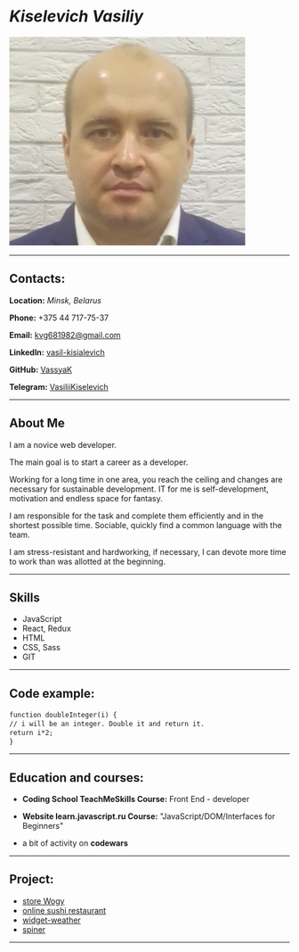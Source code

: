 # **_Kiselevich Vasiliy_**

![Photo](/photo/Photo.png)

---

## **Contacts:**

**Location:** _Minsk, Belarus_

**Phone:** +375 44 717-75-37

**Email:** [kvg681982@gmail.com](kvg681982@gmail.com)

**LinkedIn:** [vasil-kisialevich](linkedin.com/in/vasil-kisialevich)

**GitHub:** [VassyaK](https://github.com/VassyaK)

**Telegram:** [VasiliiKiselevich](https://t.me/VasiliiKiselevich)

---

## **About Me**

I am a novice web developer.

The main goal is to start a career as a developer.

Working for a long time in one area, you reach the ceiling and changes are necessary for sustainable development. IT for me is self-development, motivation and endless space for fantasy.

I am responsible for the task and complete them efficiently and in the shortest possible time. Sociable, quickly find a common language with the team.

I am stress-resistant and hardworking, if necessary, I can devote more time to work than was allotted at the beginning.

---

## **Skills**

- JavaScript
- React, Redux
- HTML
- CSS, Sass
- GIT

---

## **Code example:**

```
function doubleInteger(i) {
// i will be an integer. Double it and return it.
return i*2;
}
```

---

## **Education and courses:**

- **Coding School TeachMeSkills Course:** Front End - developer

- **Website learn.javascript.ru Course:** "JavaScript/DOM/Interfaces for Beginners"

- a bit of activity on **codewars**

---

## **Project:**

- [store Wogy](https://github.com/VassyaK/website-Wogy)
- [online sushi restaurant](https://github.com/VassyaK/jsbasic-20220310_kvg681982)
- [widget-weather](https://github.com/VassyaK/-widget-weather)
- [spiner](https://github.com/VassyaK/CSS-Spiner)

---
